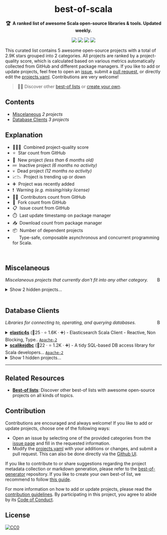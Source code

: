 <!-- markdownlint-disable -->
<h1 align="center">
    best-of-scala
    <br>
</h1>

<p align="center">
    <strong>🏆&nbsp; A ranked list of awesome Scala open-source libraries & tools. Updated weekly.</strong>
</p>

<p align="center">
    <a href="https://best-of.org" title="Best-of Badge"><img src="http://bit.ly/3o3EHNN"></a>
    <a href="#Contents" title="Project Count"><img src="https://img.shields.io/badge/projects-5-blue.svg?color=5ac4bf"></a>
    <a href="#Contribution" title="Contributions are welcome"><img src="https://img.shields.io/badge/contributions-welcome-green.svg"></a>
    <a href="https://github.com/stkeky/best-of-scala/releases" title="Best-of Updates"><img src="https://img.shields.io/github/release-date/stkeky/best-of-scala?color=green&label=updated"></a>
</p>

This curated list contains 5 awesome open-source projects with a total of 2.9K stars grouped into 2 categories. All projects are ranked by a project-quality score, which is calculated based on various metrics automatically collected from GitHub and different package managers. If you like to add or update projects, feel free to open an [issue](https://github.com/stkeky/best-of-scala/issues/new/choose), submit a [pull request](https://github.com/stkeky/best-of-scala/pulls), or directly edit the [projects.yaml](https://github.com/stkeky/best-of-scala/edit/main/projects.yaml). Contributions are very welcome!

> 🧙‍♂️  Discover other [best-of lists](https://best-of.org) or [create your own](https://github.com/best-of-lists/best-of/blob/main/create-best-of-list.md).

## Contents

- [Miscelaneous](#miscelaneous) _2 projects_
- [Database Clients](#database-clients) _3 projects_

## Explanation
- 🥇🥈🥉&nbsp; Combined project-quality score
- ⭐️&nbsp; Star count from GitHub
- 🐣&nbsp; New project _(less than 6 months old)_
- 💤&nbsp; Inactive project _(6 months no activity)_
- 💀&nbsp; Dead project _(12 months no activity)_
- 📈📉&nbsp; Project is trending up or down
- ➕&nbsp; Project was recently added
- ❗️&nbsp; Warning _(e.g. missing/risky license)_
- 👨‍💻&nbsp; Contributors count from GitHub
- 🔀&nbsp; Fork count from GitHub
- 📋&nbsp; Issue count from GitHub
- ⏱️&nbsp; Last update timestamp on package manager
- 📥&nbsp; Download count from package manager
- 📦&nbsp; Number of dependent projects
- <img src="https://zio.dev/img/navbar_brand.png" style="display:inline;" width="13" height="13">&nbsp; Type-safe, composable asynchronous and concurrent programming for Scala.

<br>

## Miscelaneous

<a href="#contents"><img align="right" width="15" height="15" src="https://git.io/JtehR" alt="Back to top"></a>

_Miscelaneous projects that currently don't fit into any other category._

<details><summary>Show 2 hidden projects...</summary>

- <b><a href="https://github.com/lambdaworks/scountries">scountries</a></b> (🥇9 ·  ⭐ 17 · 🐣) - Scala library that provides an enumeration of ISO 3166 codes.. <code><a href="http://bit.ly/3nYMfla">Apache-2</a></code>
- <b><a href="https://github.com/lambdaworks/scurl-detector">scurl-detector</a></b> (🥇9 ·  ⭐ 15) - Scala library that detects and extracts URLs from text. <code><a href="http://bit.ly/3nYMfla">Apache-2</a></code>
</details>
<br>

## Database Clients

<a href="#contents"><img align="right" width="15" height="15" src="https://git.io/JtehR" alt="Back to top"></a>

_Libraries for connecting to, operating, and querying databases._

<details><summary><b><a href="https://github.com/sksamuel/elastic4s">elastic4s</a></b> (🥇25 ·  ⭐ 1.6K · ➕) - Elasticsearch Scala Client - Reactive, Non Blocking, Type.. <code><a href="http://bit.ly/3nYMfla">Apache-2</a></code></summary>

- [GitHub](https://github.com/sksamuel/elastic4s) (👨‍💻 390 · 🔀 670 · 📋 1.1K - 2% open · ⏱️ 25.01.2023):

	```
	git clone https://github.com/sksamuel/elastic4s
	```
- [Maven](https://search.maven.org/artifact/com.sksamuel.elastic4s/elastic4s):
	```
	<dependency>
		<groupId>com.sksamuel.elastic4s</groupId>
		<artifactId>elastic4s</artifactId>
		<version>[VERSION]</version>
	</dependency>
	```
</details>
<details><summary><b><a href="https://github.com/scalikejdbc/scalikejdbc">scalikejdbc</a></b> (🥉22 ·  ⭐ 1.2K · ➕) - A tidy SQL-based DB access library for Scala developers... <code><a href="http://bit.ly/3nYMfla">Apache-2</a></code></summary>

- [GitHub](https://github.com/scalikejdbc/scalikejdbc) (👨‍💻 100 · 🔀 220 · 📋 480 - 5% open · ⏱️ 12.03.2023):

	```
	git clone https://github.com/scalikejdbc/scalikejdbc
	```
- [Maven](https://search.maven.org/artifact/org.scalikejdbc/scalikejdbc):
	```
	<dependency>
		<groupId>org.scalikejdbc</groupId>
		<artifactId>scalikejdbc</artifactId>
		<version>[VERSION]</version>
	</dependency>
	```
</details>
<details><summary>Show 1 hidden projects...</summary>

- <b><a href="https://github.com/lambdaworks/zio-elasticsearch">zio-elasticsearch</a></b> (🥉11 ·  ⭐ 38) - ZIO Elasticsearch is a type-safe, testable and.. <code><a href="http://bit.ly/3nYMfla">Apache-2</a></code> <code><img src="https://zio.dev/img/navbar_brand.png" style="display:inline;" width="13" height="13"></code>
</details>

---

## Related Resources

- [**Best-of lists**](https://best-of.org): Discover other best-of lists with awesome open-source projects on all kinds of topics.

## Contribution

Contributions are encouraged and always welcome! If you like to add or update projects, choose one of the following ways:

- Open an issue by selecting one of the provided categories from the [issue page](https://github.com/stkeky/best-of-scala/issues/new/choose) and fill in the requested information.
- Modify the [projects.yaml](https://github.com/stkeky/best-of-scala/blob/main/projects.yaml) with your additions or changes, and submit a pull request. This can also be done directly via the [Github UI](https://github.com/stkeky/best-of-scala/edit/main/projects.yaml).

If you like to contribute to or share suggestions regarding the project metadata collection or markdown generation, please refer to the [best-of-generator](https://github.com/best-of-lists/best-of-generator) repository. If you like to create your own best-of list, we recommend to follow [this guide](https://github.com/best-of-lists/best-of/blob/main/create-best-of-list.md).

For more information on how to add or update projects, please read the [contribution guidelines](https://github.com/stkeky/best-of-scala/blob/main/CONTRIBUTING.md). By participating in this project, you agree to abide by its [Code of Conduct](https://github.com/stkeky/best-of-scala/blob/main/.github/CODE_OF_CONDUCT.md).

## License

[![CC0](https://mirrors.creativecommons.org/presskit/buttons/88x31/svg/by-sa.svg)](https://creativecommons.org/licenses/by-sa/4.0/)
